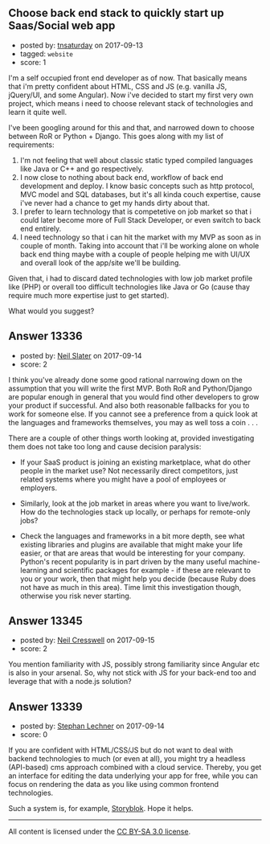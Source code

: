 ## Choose back end stack to quickly start up Saas/Social web app

- posted by: [tnsaturday](https://stackexchange.com/users/10702171/tnsaturday) on 2017-09-13
- tagged: `website`
- score: 1

I'm a self occupied front end developer as of now. That basically means that i'm pretty confident about HTML, CSS and JS (e.g. vanilla JS, jQuery/UI, and some Angular). Now i've decided to start my first very own project, which means i need to choose relevant stack of technologies and learn it quite well.

I've been googling around for this and that, and narrowed down to choose between RoR or Python + Django. This goes along with my list of requirements:

 1. I'm not feeling that well about classic static typed compiled
    languages like Java or C++ and go respectively.   
 2. I now close to
    nothing about back end, workflow of back end development and deploy.
    I know basic concepts such as http protocol, MVC model and SQL
    databases, but it's all kinda couch expertise, cause i've never had
    a chance to get my hands dirty about that. 
 3. I prefer to learn technology that is competetive on job market so that i 
    could later become more of Full Stack Developer, or even switch to back end
    entirely. 
 4. I need technology so that i can hit the market with my MVP
    as soon as in couple of month. Taking into account that i'll be
    working alone on whole back end thing maybe with a couple of people
    helping me with UI/UX and overall look of the app/site we'll be
    building.

Given that, i had to discard dated technologies with low job market profile like (PHP) or overall too difficult technologies like Java or Go (cause thay require much more expertise just to get started).

What would you suggest?


## Answer 13336

- posted by: [Neil Slater](https://stackexchange.com/users/2274369/neil-slater) on 2017-09-14
- score: 2

I think you've already done some good rational narrowing down on the assumption that you will write the first MVP. Both RoR and Python/Django are popular enough in general that you would find other developers to grow your product if successful. And also both reasonable fallbacks for you to work for someone else. If you cannot see a preference from a quick look at the languages and frameworks themselves, you may as well toss a coin . . .

There are a couple of other things worth looking at, provided investigating them does not take too long and cause decision paralysis:

 * If your SaaS product is joining an existing marketplace, what do other people in the market use? Not necessarily direct competitors, just related systems where you might have a pool of employees or employers.

 * Similarly, look at the job market in areas where you want to live/work. How do the technologies stack up locally, or perhaps for remote-only jobs?

 * Check the languages and frameworks in a bit more depth, see what existing libraries and plugins are available that might make your life easier, or that are areas that would be interesting for your company. Python's recent popularity is in part driven by the many useful machine-learning and scientific packages for example - if these are relevant to you or your work, then that might help you decide (because Ruby does not have as much in this area). Time limit this investigation though, otherwise you risk never starting. 




## Answer 13345

- posted by: [Neil Cresswell](https://stackexchange.com/users/3828551/neil-cresswell) on 2017-09-15
- score: 2

You mention familiarity with JS, possibly strong familiarity since Angular etc is also in your arsenal. So, why not stick with JS for your back-end too and leverage that with a node.js solution?


## Answer 13339

- posted by: [Stephan Lechner](https://stackexchange.com/users/3107532/stephan-lechner) on 2017-09-14
- score: 0

<p>If you are confident with HTML/CSS/JS but do not want to deal with backend technologies to much (or even at all), you might try a headless (API-based) cms approach combined with a cloud service. Thereby, you get an interface for editing the data underlying your app for free, while you can focus on rendering the data as you like using common frontend technologies.</p>

<p>Such a system is, for example, <a href="https://www.storyblok.com" rel="nofollow noreferrer">Storyblok</a>. Hope it helps.</p>




---

All content is licensed under the [CC BY-SA 3.0 license](https://creativecommons.org/licenses/by-sa/3.0/).
